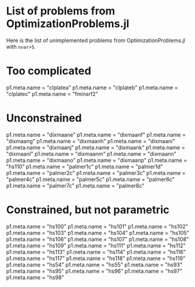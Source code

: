 # List of problems from OptimizationProblems.jl

Here is the list of unimplemented problems from OptimizationProblems.jl
with `nvar>5`.

# Too complicated
p1.meta.name = "clplatea"
p1.meta.name = "clplateb"
p1.meta.name = "clplatec"
p1.meta.name = "fminsrf2"

# Unconstrained
p1.meta.name = "dixmaane"
p1.meta.name = "dixmaanf"
p1.meta.name = "dixmaang"
p1.meta.name = "dixmaanh"
p1.meta.name = "dixmaani"
p1.meta.name = "dixmaanj"
p1.meta.name = "dixmaank"
p1.meta.name = "dixmaanl"
p1.meta.name = "dixmaanm"
p1.meta.name = "dixmaann"
p1.meta.name = "dixmaano"
p1.meta.name = "dixmaanp"
p1.meta.name = "hs110"
p1.meta.name = "palmer1c"
p1.meta.name = "palmer1d"
p1.meta.name = "palmer2c"
p1.meta.name = "palmer3c"
p1.meta.name = "palmer4c"
p1.meta.name = "palmer5c"
p1.meta.name = "palmer6c"
p1.meta.name = "palmer7c"
p1.meta.name = "palmer8c"


# Constrained, but not parametric
p1.meta.name = "hs100"
p1.meta.name = "hs101"
p1.meta.name = "hs102"
p1.meta.name = "hs103"
p1.meta.name = "hs104"
p1.meta.name = "hs105"
p1.meta.name = "hs106"
p1.meta.name = "hs107"
p1.meta.name = "hs108"
p1.meta.name = "hs109"
p1.meta.name = "hs111"
p1.meta.name = "hs112"
p1.meta.name = "hs113"
p1.meta.name = "hs114"
p1.meta.name = "hs116"
p1.meta.name = "hs117"
p1.meta.name = "hs118"
p1.meta.name = "hs119"
p1.meta.name = "hs54"
p1.meta.name = "hs55"
p1.meta.name = "hs93"
p1.meta.name = "hs95"
p1.meta.name = "hs96"
p1.meta.name = "hs97"
p1.meta.name = "hs98"
